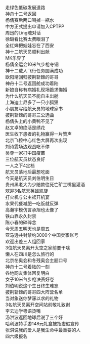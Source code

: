 走绿色低碳发展道路  
神舟十二号返回  
杨倩赛后两口喝掉一瓶水  
中方正式提出申请加入CPTPP  
周迅的Ling魂对话  
徐璐看比赛太费眼泪了  
全红婵把娃娃忘在了西安  
神十二航天员顺利出舱  
MK乐界了  
杨倩全运会10米气步枪夺铜  
神十二载人飞行任务圆满成功  
欧阳靖回归披荆斩棘的哥哥  
神舟十二号返回舱成功着陆  
新娘自称有病婚礼现场跪求悔婚  
为什么航天员不能自主出舱  
上海迪士尼多了一只小狐狸  
小朋友写给航天员的地球家书  
披荆斩棘的哥哥三公选曲  
杨倩头上的小黄鸭不见了  
赵文卓的绝活是绣花  
医生收下患者的礼物赢得一片赞声  
北京飞控中心红色大屏再次出现  
刘诗雯场边观战吃不停  
吴尊一家打中国疫苗  
三位航天员状态良好  
一人之下4定档  
航天员落地后最想吃面  
今天是航天员刘伯明生日  
贵州黑老大为少赔款往死亡矿工嘴里灌酒  
欢迎3名航天英雄凯旋  
打火机与公主裙开机宴  
水果代餐减肥一吃饭就反弹  
高瀚宇模仿言承旭也太像了  
铁山靠永久封禁  
陈小春的碎碎念  
今天周五明天也是周五  
亚马逊共封禁约3000个中国卖家账号  
欢迎出差三人组回家  
3位航天员离开太空之家前要干啥  
懒人在四川是怎么旅行的  
北京冬奥会和冬残奥会主题口号  
神舟十二号着陆的一刻  
各地网友集体回复明白  
女子10米气步枪决赛好卷  
刘伯明说这个生日终生难忘  
披荆斩棘的哥哥四大阵营名单  
当对象送你梦寐以求的礼物  
3名航天员离开空间站前敬礼致谢  
李云迪学粤语烫嘴  
汤洪波返回地球后说了三个好  
哈利波特手游148元礼盒被指虚假宣传  
张淇说我的爱人是我生命中最重要的人  
四六级报名  
